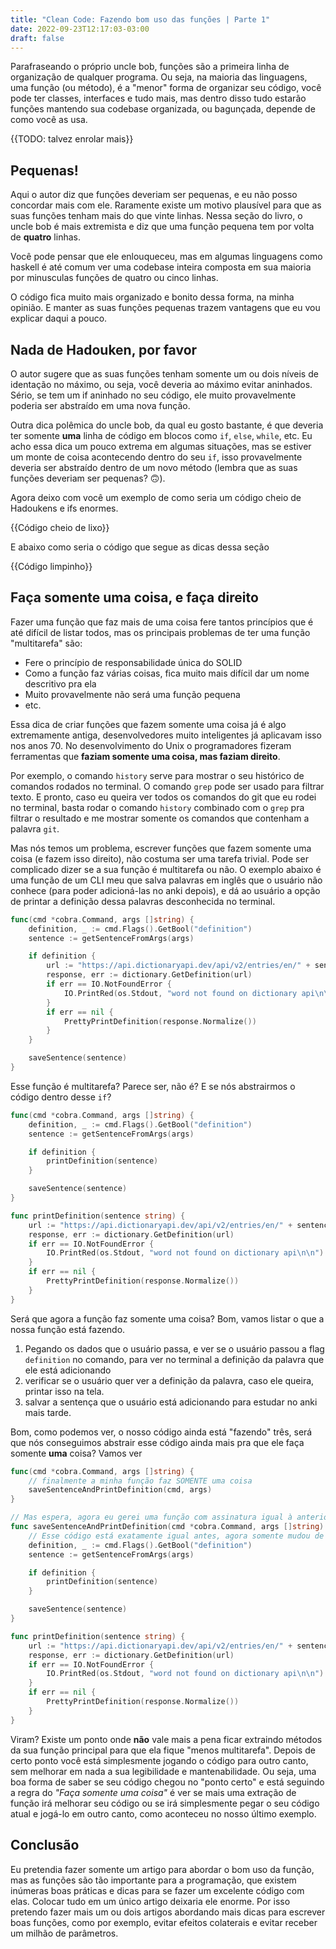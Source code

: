 ```yaml
---
title: "Clean Code: Fazendo bom uso das funções | Parte 1"
date: 2022-09-23T12:17:03-03:00
draft: false
---
```


Parafraseando o próprio uncle bob, funções são a primeira linha de organização de qualquer programa. Ou seja, na maioria das linguagens, uma função (ou método), é a "menor" forma de organizar seu código, você pode ter classes, interfaces e tudo mais, mas dentro disso tudo estarão funções mantendo sua codebase organizada, ou bagunçada, depende de como você as usa.

{{TODO: talvez enrolar mais}}

## Pequenas!
Aqui o autor diz que funções deveriam ser pequenas, e eu não posso concordar mais com ele. Raramente existe um motivo plausível para que as suas funções tenham mais do que vinte linhas. Nessa seção do livro, o uncle bob é mais extremista e diz que uma função pequena tem por volta de **quatro** linhas.

Você pode pensar que ele enlouqueceu, mas em algumas linguagens como haskell é até comum ver uma codebase inteira composta em sua maioria por minusculas funções de quatro ou cinco linhas.

O código fica muito mais organizado e bonito dessa forma, na minha opinião. E manter as suas funções pequenas trazem vantagens que eu vou explicar daqui a pouco.

## Nada de Hadouken, por favor
O autor sugere que as suas funções tenham somente um ou dois níveis de identação no máximo, ou seja, você deveria ao máximo evitar aninhados. Sério, se tem um if aninhado no seu código, ele muito provavelmente poderia ser abstraído em uma nova função.

Outra dica polêmica do uncle bob, da qual eu gosto bastante, é que deveria ter somente **uma** linha de código em blocos como `if`, `else`, `while`, etc. Eu acho essa dica um pouco extrema em algumas situações, mas se estiver um monte de coisa acontecendo dentro do seu `if`, isso provavelmente deveria ser abstraído dentro de um novo método (lembra que as suas funções deveriam ser pequenas? 🙃).

Agora deixo com você um exemplo de como seria um código cheio de Hadoukens e ifs enormes.

{{Código cheio de lixo}}

E abaixo como seria o código que segue as dicas dessa seção

{{Código limpinho}}

## Faça somente uma coisa, e faça direito
Fazer uma função que faz mais de uma coisa fere tantos princípios que é até difícil de listar todos, mas os principais problemas de ter uma função "multitarefa" são:
* Fere o princípio de responsabilidade única do SOLID
* Como a função faz várias coisas, fica muito mais difícil dar um nome descritivo pra ela
* Muito provavelmente não será uma função pequena
* etc.

Essa dica de criar funções que fazem somente uma coisa já é algo extremamente antiga, desenvolvedores muito inteligentes já aplicavam isso nos anos 70. No desenvolvimento do Unix o programadores fizeram ferramentas que **faziam somente uma coisa, mas faziam direito**.

Por exemplo, o comando `history` serve para mostrar o seu histórico de comandos rodados no terminal. O comando `grep` pode ser usado para filtrar texto.
E pronto, caso eu queira ver todos os comandos do git que eu rodei no terminal, basta rodar o comando `history` combinado com o `grep` pra filtrar o resultado e me mostrar somente os comandos que contenham a palavra `git`.

Mas nós temos um problema, escrever funções que fazem somente uma coisa (e fazem isso direito), não costuma ser uma tarefa trivial. Pode ser complicado dizer se a sua função é multitarefa ou não.
O exemplo abaixo é uma função de um CLI meu que salva palavras em inglês que o usuário não conhece (para poder adicioná-las no anki depois), e dá ao usuário a opção de printar a definição dessa palavras desconhecida no terminal.

```go
func(cmd *cobra.Command, args []string) {
    definition, _ := cmd.Flags().GetBool("definition")
    sentence := getSentenceFromArgs(args)

    if definition {
        url := "https://api.dictionaryapi.dev/api/v2/entries/en/" + sentence
        response, err := dictionary.GetDefinition(url)
        if err == IO.NotFoundError {
            IO.PrintRed(os.Stdout, "word not found on dictionary api\n\n")
        }
        if err == nil {
            PrettyPrintDefinition(response.Normalize())
        }
    }

    saveSentence(sentence)
}

```

Esse função é multitarefa? Parece ser, não é? E se nós abstrairmos o código dentro desse `if`?

```go
func(cmd *cobra.Command, args []string) {
    definition, _ := cmd.Flags().GetBool("definition")
    sentence := getSentenceFromArgs(args)

    if definition {
        printDefinition(sentence)
    }

    saveSentence(sentence)
}

func printDefinition(sentence string) {
	url := "https://api.dictionaryapi.dev/api/v2/entries/en/" + sentence
	response, err := dictionary.GetDefinition(url)
	if err == IO.NotFoundError {
		IO.PrintRed(os.Stdout, "word not found on dictionary api\n\n")
	}
	if err == nil {
		PrettyPrintDefinition(response.Normalize())
	}
}
```
Será que agora a função faz somente uma coisa? Bom, vamos listar o que a nossa função está fazendo.
1. Pegando os dados que o usuário passa, e ver se o usuário passou a flag `definition` no comando, para ver no terminal a definição da palavra que ele está adicionando
2. verificar se o usuário quer ver a definição da palavra, caso ele queira, printar isso na tela.
3. salvar a sentença que o usuário está adicionando para estudar no anki mais tarde.

Bom, como podemos ver, o nosso código ainda está "fazendo" três, será que nós conseguimos abstrair esse código ainda mais pra que ele faça somente **uma** coisa? Vamos ver

```go
func(cmd *cobra.Command, args []string) {
    // finalmente a minha função faz SOMENTE uma coisa
    saveSentenceAndPrintDefinition(cmd, args)
}

// Mas espera, agora eu gerei uma função com assinatura igual à anterior
func saveSentenceAndPrintDefinition(cmd *cobra.Command, args []string) {
    // Esse código está exatamente igual antes, agora somente mudou de lugar
	definition, _ := cmd.Flags().GetBool("definition")
	sentence := getSentenceFromArgs(args)

	if definition {
		printDefinition(sentence)
	}

	saveSentence(sentence)
}

func printDefinition(sentence string) {
	url := "https://api.dictionaryapi.dev/api/v2/entries/en/" + sentence
	response, err := dictionary.GetDefinition(url)
	if err == IO.NotFoundError {
		IO.PrintRed(os.Stdout, "word not found on dictionary api\n\n")
	}
	if err == nil {
		PrettyPrintDefinition(response.Normalize())
	}
}
```
Viram? Existe um ponto onde **não** vale mais a pena ficar extraindo métodos da sua função principal para que ela fique "menos multitarefa". Depois de certo ponto você está simplesmente jogando o código para outro canto, sem melhorar em nada a sua legibilidade e mantenabilidade.
Ou seja, uma boa forma de saber se seu código chegou no "ponto certo" e está seguindo a regra do *"Faça somente uma coisa"* é ver se mais uma extração de função irá melhorar seu código ou se irá simplesmente pegar o seu código atual e jogá-lo em outro canto, como aconteceu no nosso último exemplo.

## Conclusão
Eu pretendia fazer somente um artigo para abordar o bom uso da função, mas as funções são tão importante para a programação, que existem inúmeras boas práticas e dicas para se fazer um excelente código com elas. Colocar tudo em um único artigo deixaria ele enorme.
Por isso pretendo fazer mais um ou dois artigos abordando mais dicas para escrever boas funções, como por exemplo, evitar efeitos colaterais e evitar receber um milhão de parâmetros.


